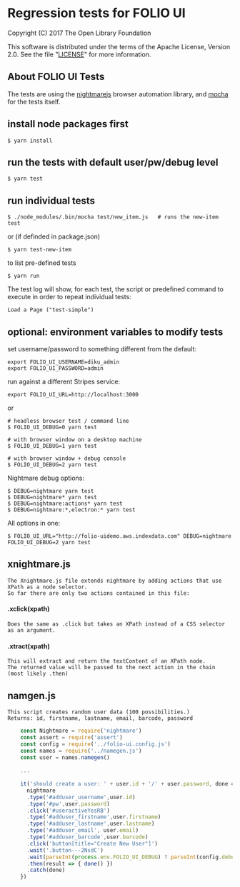 # Regression tests for FOLIO UI

Copyright (C) 2017 The Open Library Foundation

This software is distributed under the terms of the Apache License,
Version 2.0. See the file "[LICENSE](LICENSE)" for more information.

## About FOLIO UI Tests

The tests are using the [nightmarejs](http://www.nightmarejs.org) browser automation library,
and [mocha](https://mochajs.org) for the tests itself.


## install node packages first

    $ yarn install

## run the tests with default user/pw/debug level

    $ yarn test
    
## run individual tests
 
    $ ./node_modules/.bin/mocha test/new_item.js   # runs the new-item test

or (if definded in package.json)

    $ yarn test-new-item
    
to list pre-defined tests

    $ yarn run

The test log will show, for each test, the script or predefined command to execute in order to repeat individual tests:

    Load a Page ("test-simple")

## optional: environment variables to modify tests

set username/password to something different from the default:

    export FOLIO_UI_USERNAME=diku_admin
    export FOLIO_UI_PASSWORD=admin

run against a different Stripes service:

    export FOLIO_UI_URL=http://localhost:3000

or

    # headless browser test / command line
    $ FOLIO_UI_DEBUG=0 yarn test

    # with browser window on a desktop machine
    $ FOLIO_UI_DEBUG=1 yarn test

    # with browser window + debug console
    $ FOLIO_UI_DEBUG=2 yarn test

Nightmare debug options:

    $ DEBUG=nightmare yarn test
    $ DEBUG=nightmare* yarn test
    $ DEBUG=nightmare:actions* yarn test
    $ DEBUG=nightmare:*,electron:* yarn test


All options in one:

    $ FOLIO_UI_URL="http://folio-uidemo.aws.indexdata.com" DEBUG=nightmare FOLIO_UI_DEBUG=2 yarn test
    
## xnightmare.js

    The Xnightmare.js file extends nightmare by adding actions that use XPath as a node selector.
    So far there are only two actions contained in this file: 
    
#### .xclick(xpath) 

    Does the same as .click but takes an XPath instead of a CSS selector as an argument.

#### .xtract(xpath)

    This will extract and return the textContent of an XPath node.
    The returned value will be passed to the next action in the chain (most likely .then)
    
## namgen.js

    This script creates random user data (100 possibilities.)
    Returns: id, firstname, lastname, email, barcode, password

```js
    const Nightmare = require('nightmare')
    const assert = require('assert')
    const config = require('../folio-ui.config.js')
    const names = require('../namegen.js')
    const user = names.namegen()
    
    ...
    
    it('should create a user: ' + user.id + '/' + user.password, done => {
      nightmare
      .type('#adduser_username',user.id)
      .type('#pw',user.password)
      .click('#useractiveYesRB')
      .type('#adduser_firstname',user.firstname)
      .type('#adduser_lastname',user.lastname)
      .type('#adduser_email', user.email)
      .type('#adduser_barcode',user.barcode)
      .click('button[title="Create New User"]')
      .wait('.button---2NsdC')
      .wait(parseInt(process.env.FOLIO_UI_DEBUG) ? parseInt(config.debug_sleep) : 0) // debugging
      .then(result => { done() })
      .catch(done)
    })
```


